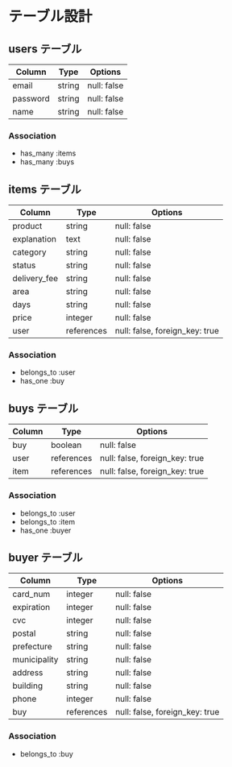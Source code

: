 # テーブル設計

## users テーブル

| Column     | Type   | Options     |
| ---------- | ------ | ----------- |
| email      | string | null: false |
| password   | string | null: false |
| name       | string | null: false |

### Association

- has_many :items
- has_many :buys

## items テーブル

| Column       | Type       | Options                        |
| ------------ | ---------- | ------------------------------ |
| product      | string     | null: false                    |
| explanation  | text       | null: false                    |
| category     | string     | null: false                    |
| status       | string     | null: false                    |
| delivery_fee | string     | null: false                    |
| area         | string     | null: false                    |
| days         | string     | null: false                    |
| price        | integer    | null: false                    |
| user         | references | null: false, foreign_key: true |
 
### Association

- belongs_to :user
- has_one :buy

## buys テーブル

| Column | Type       | Options                        |
| ------ | ---------- | ------------------------------ |
| buy    | boolean    | null: false                    |
| user   | references | null: false, foreign_key: true |
| item   | references | null: false, foreign_key: true |

### Association

- belongs_to :user
- belongs_to :item
- has_one :buyer

## buyer テーブル

| Column       | Type       | Options                        |
| ------------ | ---------- | ------------------------------ |
| card_num     | integer    | null: false                    |
| expiration   | integer    | null: false                    |
| cvc          | integer    | null: false                    |
| postal       | string     | null: false                    |
| prefecture   | string     | null: false                    |
| municipality | string     | null: false                    |
| address      | string     | null: false                    |
| building     | string     | null: false                    |
| phone        | integer    | null: false                    |
| buy          | references | null: false, foreign_key: true |
 
### Association

- belongs_to :buy

